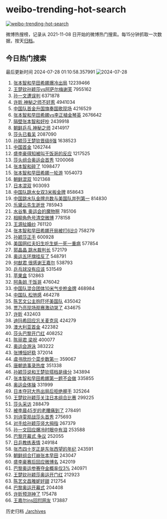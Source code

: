 # weibo-trending-hot-search

[![weibo-trending-hot-search](https://github.com/ameizi/weibo-trending-hot-search/actions/workflows/ci.yml/badge.svg)](https://github.com/ameizi/weibo-trending-hot-search/actions/workflows/ci.yml)

微博热搜榜，记录从 2021-11-08 日开始的微博热门搜索。每15分钟抓取一次数据，按天[归档](./archives)。

## 今日热门搜索

<!-- BEGIN --> 
最后更新时间 2024-07-28 01:10:58.357991 
![2024-07-28](https://imgs-storage.s3.us-east-005.backblazeb2.com/20240728/2024-07-28.png?versionId=4_z8fbbed132d73df8689c40f13_f1163f7ed964acb86_d20240727_m171058_c005_v0501022_t0023_u01722100258239) 
1. [张本智和早田希娜爆冷出局](https://s.weibo.com/weibo?q=%23%E5%BC%A0%E6%9C%AC%E6%99%BA%E5%92%8C%E6%97%A9%E7%94%B0%E5%B8%8C%E5%A8%9C%E7%88%86%E5%86%B7%E5%87%BA%E5%B1%80%23&t=31&band_rank=1&Refer=top) 12239466
1. [王楚钦孙颖莎vs阿萨尔梅谢芙](https://s.weibo.com/weibo?q=%E7%8E%8B%E6%A5%9A%E9%92%A6%E5%AD%99%E9%A2%96%E8%8E%8Evs%E9%98%BF%E8%90%A8%E5%B0%94%E6%A2%85%E8%B0%A2%E8%8A%99&t=31&band_rank=2&Refer=top) 7955162
1. [孙一文遭误判](https://s.weibo.com/weibo?q=%23%E5%AD%99%E4%B8%80%E6%96%87%E9%81%AD%E8%AF%AF%E5%88%A4%23&t=31&band_rank=3&Refer=top) 6371878
1. [许昕 神秘之师不好惹](https://s.weibo.com/weibo?q=%E8%AE%B8%E6%98%95%20%E7%A5%9E%E7%A7%98%E4%B9%8B%E5%B8%88%E4%B8%8D%E5%A5%BD%E6%83%B9&t=31&band_rank=4&Refer=top) 4941034
1. [中国队首金升国旗奏国歌现场](https://s.weibo.com/weibo?q=%23%E4%B8%AD%E5%9B%BD%E9%98%9F%E9%A6%96%E9%87%91%E5%8D%87%E5%9B%BD%E6%97%97%E5%A5%8F%E5%9B%BD%E6%AD%8C%E7%8E%B0%E5%9C%BA%23&t=31&band_rank=3&Refer=top) 4216529
1. [张本智和早田希娜vs李正植金琴英](https://s.weibo.com/weibo?q=%E5%BC%A0%E6%9C%AC%E6%99%BA%E5%92%8C%E6%97%A9%E7%94%B0%E5%B8%8C%E5%A8%9Cvs%E6%9D%8E%E6%AD%A3%E6%A4%8D%E9%87%91%E7%90%B4%E8%8B%B1&t=31&band_rank=5&Refer=top) 2676642
1. [隔壁张本智和好吵](https://s.weibo.com/weibo?q=%E9%9A%94%E5%A3%81%E5%BC%A0%E6%9C%AC%E6%99%BA%E5%92%8C%E5%A5%BD%E5%90%B5&t=31&band_rank=6&Refer=top) 2439918
1. [朝鲜乒乓 神秘之师](https://s.weibo.com/weibo?q=%E6%9C%9D%E9%B2%9C%E4%B9%92%E4%B9%93%20%E7%A5%9E%E7%A7%98%E4%B9%8B%E5%B8%88&t=31&band_rank=7&Refer=top) 2414917
1. [莎头已看呆](https://s.weibo.com/weibo?q=%E8%8E%8E%E5%A4%B4%E5%B7%B2%E7%9C%8B%E5%91%86&t=31&band_rank=31&Refer=top) 2087090
1. [孙颖莎王楚钦晋级8强](https://s.weibo.com/weibo?q=%23%E5%AD%99%E9%A2%96%E8%8E%8E%E7%8E%8B%E6%A5%9A%E9%92%A6%E6%99%8B%E7%BA%A78%E5%BC%BA%23&t=31&band_rank=8&Refer=top) 1638523
1. [中国首金](https://s.weibo.com/weibo?q=%23%E4%B8%AD%E5%9B%BD%E9%A6%96%E9%87%91%23&t=31&band_rank=9&Refer=top) 1262744
1. [盛李豪得知被叫干饭哥的反应](https://s.weibo.com/weibo?q=%23%E7%9B%9B%E6%9D%8E%E8%B1%AA%E5%BE%97%E7%9F%A5%E8%A2%AB%E5%8F%AB%E5%B9%B2%E9%A5%AD%E5%93%A5%E7%9A%84%E5%8F%8D%E5%BA%94%23&t=31&band_rank=10&Refer=top) 1217525
1. [莎头组合奥运会首秀](https://s.weibo.com/weibo?q=%23%E8%8E%8E%E5%A4%B4%E7%BB%84%E5%90%88%E5%A5%A5%E8%BF%90%E4%BC%9A%E9%A6%96%E7%A7%80%23&t=31&band_rank=11&Refer=top) 1200068
1. [张本智和碎了](https://s.weibo.com/weibo?q=%E5%BC%A0%E6%9C%AC%E6%99%BA%E5%92%8C%E7%A2%8E%E4%BA%86&t=31&band_rank=20&Refer=top) 1098477
1. [张本智和早田希娜一轮游](https://s.weibo.com/weibo?q=%E5%BC%A0%E6%9C%AC%E6%99%BA%E5%92%8C%E6%97%A9%E7%94%B0%E5%B8%8C%E5%A8%9C%E4%B8%80%E8%BD%AE%E6%B8%B8&t=31&band_rank=12&Refer=top) 1054073
1. [朝鲜混双](https://s.weibo.com/weibo?q=%E6%9C%9D%E9%B2%9C%E6%B7%B7%E5%8F%8C&t=31&band_rank=13&Refer=top) 1021368
1. [日本混双](https://s.weibo.com/weibo?q=%E6%97%A5%E6%9C%AC%E6%B7%B7%E5%8F%8C&t=31&band_rank=14&Refer=top) 903093
1. [中国队跳水女双3米板金牌](https://s.weibo.com/weibo?q=%23%E4%B8%AD%E5%9B%BD%E9%98%9F%E8%B7%B3%E6%B0%B4%E5%A5%B3%E5%8F%8C3%E7%B1%B3%E6%9D%BF%E9%87%91%E7%89%8C%23&t=31&band_rank=15&Refer=top) 858643
1. [中国跳水队金牌总数与美国队并列第一](https://s.weibo.com/weibo?q=%23%E4%B8%AD%E5%9B%BD%E8%B7%B3%E6%B0%B4%E9%98%9F%E9%87%91%E7%89%8C%E6%80%BB%E6%95%B0%E4%B8%8E%E7%BE%8E%E5%9B%BD%E9%98%9F%E5%B9%B6%E5%88%97%E7%AC%AC%E4%B8%80%23&t=31&band_rank=28&Refer=top) 814830
1. [乐黛云先生逝世](https://s.weibo.com/weibo?q=%23%E4%B9%90%E9%BB%9B%E4%BA%91%E5%85%88%E7%94%9F%E9%80%9D%E4%B8%96%23&t=31&band_rank=10&Refer=top) 785943
1. [水谷隼 奥运会的魔物啊](https://s.weibo.com/weibo?q=%E6%B0%B4%E8%B0%B7%E9%9A%BC%20%E5%A5%A5%E8%BF%90%E4%BC%9A%E7%9A%84%E9%AD%94%E7%89%A9%E5%95%8A&t=31&band_rank=11&Refer=top) 785106
1. [相柳角色号清空微博](https://s.weibo.com/weibo?q=%23%E7%9B%B8%E6%9F%B3%E8%A7%92%E8%89%B2%E5%8F%B7%E6%B8%85%E7%A9%BA%E5%BE%AE%E5%8D%9A%23&t=31&band_rank=16&Refer=top) 778158
1. [王源扯婚纱](https://s.weibo.com/weibo?q=%23%E7%8E%8B%E6%BA%90%E6%89%AF%E5%A9%9A%E7%BA%B1%23&t=31&band_rank=17&Refer=top) 761120
1. [张本智和早田希娜开局被打6比0](https://s.weibo.com/weibo?q=%23%E5%BC%A0%E6%9C%AC%E6%99%BA%E5%92%8C%E6%97%A9%E7%94%B0%E5%B8%8C%E5%A8%9C%E5%BC%80%E5%B1%80%E8%A2%AB%E6%89%936%E6%AF%940%23&t=31&band_rank=18&Refer=top) 758279
1. [孙颖莎正手](https://s.weibo.com/weibo?q=%E5%AD%99%E9%A2%96%E8%8E%8E%E6%AD%A3%E6%89%8B&t=31&band_rank=19&Refer=top) 600928
1. [美国网红夫妇生吃生蚝一死一重病](https://s.weibo.com/weibo?q=%23%E7%BE%8E%E5%9B%BD%E7%BD%91%E7%BA%A2%E5%A4%AB%E5%A6%87%E7%94%9F%E5%90%83%E7%94%9F%E8%9A%9D%E4%B8%80%E6%AD%BB%E4%B8%80%E9%87%8D%E7%97%85%23&t=31&band_rank=21&Refer=top) 577854
1. [郭晶晶 跳水裁判长](https://s.weibo.com/weibo?q=%E9%83%AD%E6%99%B6%E6%99%B6%20%E8%B7%B3%E6%B0%B4%E8%A3%81%E5%88%A4%E9%95%BF&t=31&band_rank=22&Refer=top) 572179
1. [奥运五环旗挂反了](https://s.weibo.com/weibo?q=%E5%A5%A5%E8%BF%90%E4%BA%94%E7%8E%AF%E6%97%97%E6%8C%82%E5%8F%8D%E4%BA%86&t=31&band_rank=26&Refer=top) 548791
1. [何猷君 很感谢王嘉尔](https://s.weibo.com/weibo?q=%E4%BD%95%E7%8C%B7%E5%90%9B%20%E5%BE%88%E6%84%9F%E8%B0%A2%E7%8E%8B%E5%98%89%E5%B0%94&t=31&band_rank=23&Refer=top) 538793
1. [乒乓球没有应该](https://s.weibo.com/weibo?q=%E4%B9%92%E4%B9%93%E7%90%83%E6%B2%A1%E6%9C%89%E5%BA%94%E8%AF%A5&t=31&band_rank=24&Refer=top) 531549
1. [苹果盒](https://s.weibo.com/weibo?q=%E8%8B%B9%E6%9E%9C%E7%9B%92&t=31&band_rank=25&Refer=top) 512863
1. [阿条姐 干饭哥](https://s.weibo.com/weibo?q=%E9%98%BF%E6%9D%A1%E5%A7%90%20%E5%B9%B2%E9%A5%AD%E5%93%A5&t=31&band_rank=27&Refer=top) 476042
1. [中国队混合团体10米气步枪金牌](https://s.weibo.com/weibo?q=%23%E4%B8%AD%E5%9B%BD%E9%98%9F%E6%B7%B7%E5%90%88%E5%9B%A2%E4%BD%9310%E7%B1%B3%E6%B0%94%E6%AD%A5%E6%9E%AA%E9%87%91%E7%89%8C%23&t=31&band_rank=40&Refer=top) 468984
1. [中国队 松弛感](https://s.weibo.com/weibo?q=%E4%B8%AD%E5%9B%BD%E9%98%9F%20%E6%9D%BE%E5%BC%9B%E6%84%9F&t=31&band_rank=29&Refer=top) 464278
1. [陈艺文公主抱吓坏美国队](https://s.weibo.com/weibo?q=%23%E9%99%88%E8%89%BA%E6%96%87%E5%85%AC%E4%B8%BB%E6%8A%B1%E5%90%93%E5%9D%8F%E7%BE%8E%E5%9B%BD%E9%98%9F%23&t=31&band_rank=30&Refer=top) 435042
1. [贾乃亮现场观赛激动哭了](https://s.weibo.com/weibo?q=%E8%B4%BE%E4%B9%83%E4%BA%AE%E7%8E%B0%E5%9C%BA%E8%A7%82%E8%B5%9B%E6%BF%80%E5%8A%A8%E5%93%AD%E4%BA%86&t=31&band_rank=31&Refer=top) 434675
1. [许昕](https://s.weibo.com/weibo?q=%E8%AE%B8%E6%98%95&t=31&band_rank=32&Refer=top) 432403
1. [迪玛希回应忘关麦克风](https://s.weibo.com/weibo?q=%23%E8%BF%AA%E7%8E%9B%E5%B8%8C%E5%9B%9E%E5%BA%94%E5%BF%98%E5%85%B3%E9%BA%A6%E5%85%8B%E9%A3%8E%23&t=31&band_rank=33&Refer=top) 424279
1. [澳大利亚首金](https://s.weibo.com/weibo?q=%E6%BE%B3%E5%A4%A7%E5%88%A9%E4%BA%9A%E9%A6%96%E9%87%91&t=31&band_rank=34&Refer=top) 422382
1. [莎头巴黎开门红](https://s.weibo.com/weibo?q=%23%E8%8E%8E%E5%A4%B4%E5%B7%B4%E9%BB%8E%E5%BC%80%E9%97%A8%E7%BA%A2%23&t=31&band_rank=24&Refer=top) 408252
1. [陈丽君 梁祝](https://s.weibo.com/weibo?q=%E9%99%88%E4%B8%BD%E5%90%9B%20%E6%A2%81%E7%A5%9D&t=31&band_rank=35&Refer=top) 400077
1. [奥运会游泳](https://s.weibo.com/weibo?q=%E5%A5%A5%E8%BF%90%E4%BC%9A%E6%B8%B8%E6%B3%B3&t=31&band_rank=20&Refer=top) 383222
1. [张博恒好稳](https://s.weibo.com/weibo?q=%E5%BC%A0%E5%8D%9A%E6%81%92%E5%A5%BD%E7%A8%B3&t=31&band_rank=36&Refer=top) 372014
1. [虞书欣炒个菜步数第一](https://s.weibo.com/weibo?q=%23%E8%99%9E%E4%B9%A6%E6%AC%A3%E7%82%92%E4%B8%AA%E8%8F%9C%E6%AD%A5%E6%95%B0%E7%AC%AC%E4%B8%80%23&t=31&band_rank=37&Refer=top) 359067
1. [唐朝诡事录热度](https://s.weibo.com/weibo?q=%E5%94%90%E6%9C%9D%E8%AF%A1%E4%BA%8B%E5%BD%95%E7%83%AD%E5%BA%A6&t=31&band_rank=38&Refer=top) 351338
1. [孙颖莎说和王楚钦搭档是缘分](https://s.weibo.com/weibo?q=%23%E5%AD%99%E9%A2%96%E8%8E%8E%E8%AF%B4%E5%92%8C%E7%8E%8B%E6%A5%9A%E9%92%A6%E6%90%AD%E6%A1%A3%E6%98%AF%E7%BC%98%E5%88%86%23&t=31&band_rank=39&Refer=top) 343894
1. [张本智和早田希娜第一题不会做](https://s.weibo.com/weibo?q=%E5%BC%A0%E6%9C%AC%E6%99%BA%E5%92%8C%E6%97%A9%E7%94%B0%E5%B8%8C%E5%A8%9C%E7%AC%AC%E4%B8%80%E9%A2%98%E4%B8%8D%E4%BC%9A%E5%81%9A&t=31&band_rank=41&Refer=top) 335855
1. [奥运会体操](https://s.weibo.com/weibo?q=%23%E5%A5%A5%E8%BF%90%E4%BC%9A%E4%BD%93%E6%93%8D%23&t=31&band_rank=42&Refer=top) 331999
1. [日本夺冠大热出局后拒绝握手](https://s.weibo.com/weibo?q=%23%E6%97%A5%E6%9C%AC%E5%A4%BA%E5%86%A0%E5%A4%A7%E7%83%AD%E5%87%BA%E5%B1%80%E5%90%8E%E6%8B%92%E7%BB%9D%E6%8F%A1%E6%89%8B%23&t=31&band_rank=49&Refer=top) 325264
1. [王楚钦孙颖莎关注日本组合比赛](https://s.weibo.com/weibo?q=%E7%8E%8B%E6%A5%9A%E9%92%A6%E5%AD%99%E9%A2%96%E8%8E%8E%E5%85%B3%E6%B3%A8%E6%97%A5%E6%9C%AC%E7%BB%84%E5%90%88%E6%AF%94%E8%B5%9B&t=31&band_rank=33&Refer=top) 299225
1. [莎头采访](https://s.weibo.com/weibo?q=%E8%8E%8E%E5%A4%B4%E9%87%87%E8%AE%BF&t=31&band_rank=27&Refer=top) 288479
1. [被李晨45岁的老腰痛到了](https://s.weibo.com/weibo?q=%E8%A2%AB%E6%9D%8E%E6%99%A845%E5%B2%81%E7%9A%84%E8%80%81%E8%85%B0%E7%97%9B%E5%88%B0%E4%BA%86&t=31&band_rank=43&Refer=top) 278491
1. [刘诗雯观战莎头首秀](https://s.weibo.com/weibo?q=%23%E5%88%98%E8%AF%97%E9%9B%AF%E8%A7%82%E6%88%98%E8%8E%8E%E5%A4%B4%E9%A6%96%E7%A7%80%23&t=31&band_rank=44&Refer=top) 275693
1. [对手给孙颖莎竖大拇指](https://s.weibo.com/weibo?q=%E5%AF%B9%E6%89%8B%E7%BB%99%E5%AD%99%E9%A2%96%E8%8E%8E%E7%AB%96%E5%A4%A7%E6%8B%87%E6%8C%87&t=31&band_rank=29&Refer=top) 267379
1. [孙一文回应爆冷时眼中有泪](https://s.weibo.com/weibo?q=%23%E5%AD%99%E4%B8%80%E6%96%87%E5%9B%9E%E5%BA%94%E7%88%86%E5%86%B7%E6%97%B6%E7%9C%BC%E4%B8%AD%E6%9C%89%E6%B3%AA%23&t=31&band_rank=45&Refer=top) 253588
1. [巴黎开幕式 争议](https://s.weibo.com/weibo?q=%E5%B7%B4%E9%BB%8E%E5%BC%80%E5%B9%95%E5%BC%8F%20%E4%BA%89%E8%AE%AE&t=31&band_rank=46&Refer=top) 252055
1. [日乒教练表情](https://s.weibo.com/weibo?q=%23%E6%97%A5%E4%B9%92%E6%95%99%E7%BB%83%E8%A1%A8%E6%83%85%23&t=31&band_rank=34&Refer=top) 249184
1. [张杰四十岁正是东张西望的年纪](https://s.weibo.com/weibo?q=%E5%BC%A0%E6%9D%B0%E5%9B%9B%E5%8D%81%E5%B2%81%E6%AD%A3%E6%98%AF%E4%B8%9C%E5%BC%A0%E8%A5%BF%E6%9C%9B%E7%9A%84%E5%B9%B4%E7%BA%AA&t=31&band_rank=47&Refer=top) 243591
1. [朝鲜组合打崩张本早田](https://s.weibo.com/weibo?q=%23%E6%9C%9D%E9%B2%9C%E7%BB%84%E5%90%88%E6%89%93%E5%B4%A9%E5%BC%A0%E6%9C%AC%E6%97%A9%E7%94%B0%23&t=31&band_rank=42&Refer=top) 243047
1. [盛李豪赛后回应微博名](https://s.weibo.com/weibo?q=%23%E7%9B%9B%E6%9D%8E%E8%B1%AA%E8%B5%9B%E5%90%8E%E5%9B%9E%E5%BA%94%E5%BE%AE%E5%8D%9A%E5%90%8D%23&t=31&band_rank=48&Refer=top) 242019
1. [巴黎奥运参赛夺金概率仅3%](https://s.weibo.com/weibo?q=%23%E5%B7%B4%E9%BB%8E%E5%A5%A5%E8%BF%90%E5%8F%82%E8%B5%9B%E5%A4%BA%E9%87%91%E6%A6%82%E7%8E%87%E4%BB%853%25%23&t=31&band_rank=50&Refer=top) 240971
1. [王楚钦孙颖莎奥运开门红](https://s.weibo.com/weibo?q=%23%E7%8E%8B%E6%A5%9A%E9%92%A6%E5%AD%99%E9%A2%96%E8%8E%8E%E5%A5%A5%E8%BF%90%E5%BC%80%E9%97%A8%E7%BA%A2%23&t=31&band_rank=46&Refer=top) 212923
1. [陈艺文昌雅妮好甜](https://s.weibo.com/weibo?q=%23%E9%99%88%E8%89%BA%E6%96%87%E6%98%8C%E9%9B%85%E5%A6%AE%E5%A5%BD%E7%94%9C%23&t=31&band_rank=47&Refer=top) 212754
1. [巴黎奥运开幕式](https://s.weibo.com/weibo?q=%E5%B7%B4%E9%BB%8E%E5%A5%A5%E8%BF%90%E5%BC%80%E5%B9%95%E5%BC%8F&t=31&band_rank=50&Refer=top) 204408
1. [许昕预测神了](https://s.weibo.com/weibo?q=%23%E8%AE%B8%E6%98%95%E9%A2%84%E6%B5%8B%E7%A5%9E%E4%BA%86%23&t=31&band_rank=45&Refer=top) 175478
1. [王嘉尔ins回怼网友](https://s.weibo.com/weibo?q=%23%E7%8E%8B%E5%98%89%E5%B0%94ins%E5%9B%9E%E6%80%BC%E7%BD%91%E5%8F%8B%23&t=31&band_rank=47&Refer=top) 173887
<!-- END -->

历史归档 [./archives](./archives)

